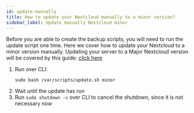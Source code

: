 ```yaml
---
id: update-manually
title: How to update your Nextcloud manually to a minor version?
sidebar_label: Update manually Nextcloud minor
---
```


Before you are able to create the backup scripts, you will need to run the update script one time.
Here we cover how to update your Nextcloud to a minor version manually.
Updating your server to a Major Nextcloud version will be covered by this guide: [click here](./major-update)

1. Run over CLI:
    ```shell
    sudo bash /var/scripts/update.sh minor
    ```
1. Wait until the update has run
1. Run `sudo shutdown -c` over CLI to cancel the shutdown, since it is not necessary now